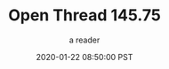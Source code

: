 ---
layout: podcast
title: "Open Thread 145.75"
author: a reader
description: https://slatestarcodex.com/2020/01/22/open-thread-145-75/
date: 2020-01-22 08:50:00 PST
length: 61055
duration: 15
guid: open-thread-145-75
---
